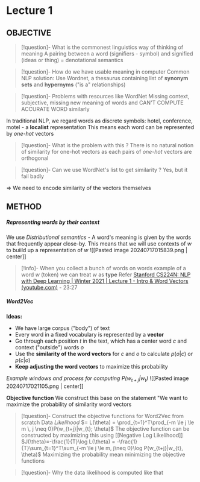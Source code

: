 # Lecture 1 

## OBJECTIVE
>[!question]- What is the commonest linguistics way of thinking of meaning
>A pairing between a word (signifiers - symbol) and signified (ideas or thing)
>= denotational semantics

>[!question]- How do we have usable meaning in computer 
>Common NLP solution: Use Wordnet, a thesaurus containing list of **synonym sets** and **hypernyms** ("is a" relationships)

>[!question]- Problems with resources like WordNet 
> Missing context, subjective, missing new meaning of words and CAN'T COMPUTE ACCURATE WORD similarly


In traditional NLP, we regard words as discrete symbols: hotel, conference, motel - a **localist** representation
This means each word can be represented by *one-hot* vectors
>[!question]- What is the problem with this ?
>There is no natural notion of similarity for one-hot vectors as each pairs of *one-hot* vectors are orthogonal 

>[!question]- Can we use WordNet's list to get similarity ?
>Yes, but it fail badly

=> We need to encode similarity of the vectors themselves

## METHOD

##### Representing words by their context
We use *Distributional semantics* - A word's meaning is given by the words that frequently appear close-by. 
This means that we will use contexts of $w$ to buiild up a representation of $w$
![[Pasted image 20240717015839.png | center]]

>[!info]- When you collect a bunch of words on words example of a word $w$ (token) we can treat $w$ as **type** 
> Refer [Stanford CS224N: NLP with Deep Learning | Winter 2021 | Lecture 1 - Intro & Word Vectors (youtube.com)](https://www.youtube.com/watch?v=rmVRLeJRkl4&list=PLoROMvodv4rMFqRtEuo6SGjY4XbRIVRd4&index=1) - 23:27

##### Word2Vec

**Ideas:**
- We have large corpus ("body") of text 
- Every word in a fixed vocabulary is represented by a **vector**
- Go through each position $t$ in the text, which has a center word $c$ and context ("outside") words $o$
- Use the **similarity of the word vectors** for $c$ and $o$ to calculate $p(o|c)$ or $p(c|o)$
- **Keep adjusting the word vectors** to maximize this probability

*Example windows and process for computing $P(w_{t+j} |w_{t})$*
![[Pasted image 20240717021105.png | center]]

**Objective function**
We construct this base on the statement "We want to maximize the probability of similarity word vectors
>[!question]- Construct the objective functions for Word2Vec from scratch
>Data *Likelihood* $= L(\theta) = \prod_{t=1}^T\prod_{-m \le j \le m \, j \neq 0}P(w_{t+j}|w_{t}; \theta)$
>The objective function can be constructed by maximizing this using [[Negative Log Likelihood]]
>$J(\theta)=-\frac{1}{T}\log L(\theta) = -\frac{1}{T}\sum_{t=1}^T\sum_{-m \le j \le m, j\neq 0}\log P(w_{t+j}|w_{t}, \theta)$
>Maximizing the probability mean minimizing the objective functions

>[!question]- Why the data likelihood is computed like that 
>
